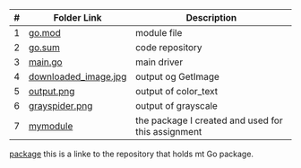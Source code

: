 |   #   | Folder Link |  Description |
| :---: | ----------- | ---------------------- |
|   1   |   [go.mod](https://github.com/jorcsan/4143-PLC/blob/main/Assignments/P03/go.mod) |  module file |
|   2   |   [go.sum](https://github.com/jorcsan/4143-PLC/blob/main/Assignments/P03/go.sum)| code repository|
|   3   |   [main.go](https://github.com/jorcsan/4143-PLC/blob/main/Assignments/P03/main.go)  |  main driver             |
|   4   |   [downloaded_image.jpg](https://github.com/jorcsan/4143-PLC/blob/main/Assignments/P03/downloaded_image.jpg)  |    output og GetImage |
|   5   |   [output.png](https://github.com/jorcsan/4143-PLC/blob/main/Assignments/P03/output.png)  |    output of color_text  |
|   6   |   [grayspider.png](https://github.com/jorcsan/4143-PLC/blob/main/Assignments/P03/grayspider.png)  |    output of grayscale |
|   7   |   [mymodule](https://github.com/jorcsan/mymodule)  |    the package I created and used for this assignment |



[package](https://github.com/jorcsan/mymodule) this is a linke to the repository that holds mt Go package.
